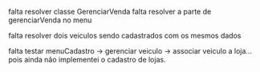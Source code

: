 falta resolver classe GerenciarVenda
falta resolver a parte de gerenciarVenda no menu

falta resolver dois veiculos sendo cadastrados com os mesmos dados

falta testar menuCadastro -> gerenciar veiculo -> associar veiculo a loja... pois ainda não implementei o cadastro de lojas.